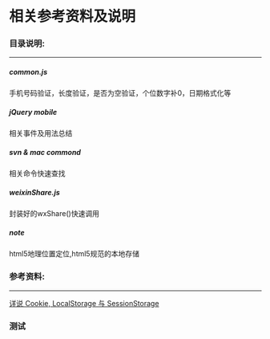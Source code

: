 # 相关参考资料及说明
### 目录说明:
****
##### common.js   
手机号码验证，长度验证，是否为空验证，个位数字补0，日期格式化等

##### jQuery mobile   
相关事件及用法总结

##### svn & mac commond   
相关命令快速查找

##### weixinShare.js
封装好的wxShare()快速调用

##### note  
html5地理位置定位,html5规范的本地存储

### 参考资料:
****
[详说 Cookie, LocalStorage 与 SessionStorage](https://segmentfault.com/a/1190000002723469)

### 测试
